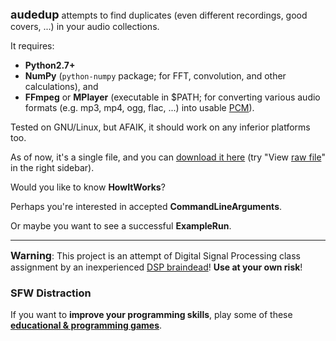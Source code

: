 <font size='4'><b>audedup</b></font> attempts to find duplicates (even different recordings, good covers, ...) in your audio collections.

It requires:
  * **Python2.7+**
  * **NumPy** (`python-numpy` package; for FFT, convolution, and other calculations), and
  * **FFmpeg** or **MPlayer** (executable in $PATH; for converting various audio formats (e.g. mp3, mp4, ogg, flac, ...) into usable [PCM](http://en.wikipedia.org/wiki/Pulse-code_modulation)).

Tested on GNU/Linux, but AFAIK, it should work on any inferior platforms too.

As of now, it's a single file, and you can [download it here](http://code.google.com/p/audedup/source/browse/audedup.py) (try "View [raw file](http://audedup.googlecode.com/git/audedup.py)" in the right sidebar).

Would you like to know **HowItWorks**?

Perhaps you're interested in accepted **CommandLineArguments**.

Or maybe you want to see a successful **ExampleRun**.

---

<font size='3'><b>Warning</b></font>: This project is an attempt of Digital Signal Processing class assignment by an inexperienced [DSP braindead](http://yehar.com/blog/?p=121)! **Use at your own risk**!




### SFW Distraction ###
If you want to **improve your programming skills**, play some of these **[educational & programming games](http://educative-games.org)**.